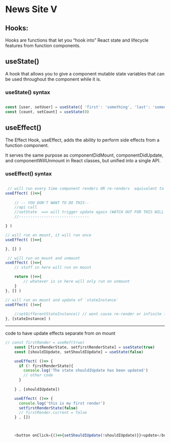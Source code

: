 # News Site V

## Hooks:
Hooks are functions that let you “hook into” React state and lifecycle features from function components. 

## useState()
A hook that allows you to give a component mutable state variables that can be used throughout the component while it is. 


### useState() syntax
```js

const [user, setUser] = useState({ 'first': 'something', 'last': 'someone'})
const [count, setCount] = useState(0)

```

## useEffect()
The Effect Hook, useEffect, adds the ability to perform side effects from a function component. 

It serves the same purpose as componentDidMount, componentDidUpdate, and componentWillUnmount in React classes, but unified into a single API.


### useEffect() syntax
```js

 // will run every time component renders OR re-renders  equivalent to `componentDidUpdate` 
useEffect( ()=>{       
    
    // -- YOU DON'T WANT TO DO THIS--
    //api call
    //setState  ==> will trigger update again (WATCH OUT FOR THIS WILL CAUSE INFINITE LOOP)
    //-------------------------------

} )     

// will run on mount, it will run once
useEffect( ()=>{  

}, [] ) 

 // will run on mount and unmount
useEffect( ()=>{ 
    // stuff in here will run on mount

    return ()=>{
        // whatever is in here will only run on unmount
    }
}, [] ) 

// will run on mount and update of `stateInstance`
useEffect( ()=>{  
    
    //setDifferentStateInstance() // wont cause re-render or infinite loop 
}, [stateInstance] ) 

```


---- 
code to have update effects separate from on mount
```js
// const firstRender = useRef(true)
    const [firstRenderState, setfirstRenderState] = useState(true)
    const [shouldIUpdate, setShouldIUpdate] = useState(false)

    useEffect( ()=> {
      if (! firstRenderState){
        console.log('The state shouldIUpdate has been updated')
        // other code
      }
      
    } , [shouldIUpdate])

    useEffect( ()=> {
      console.log('this is my first render')
      setfirstRenderState(false)
      // firstRender.current = false
    } , [])



    <button onClick={()=>{setShouldIUpdate(!shouldIUpdate)}}>update</button>
```